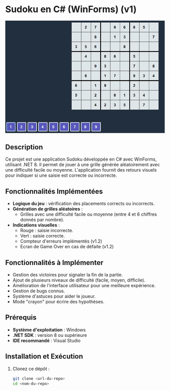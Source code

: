 # Sudoku en C# (WinForms) (v1)

![Sudoku Screenshot](img/sudoku_v1.png)

## Description

Ce projet est une application Sudoku développée en C# avec WinForms, utilisant .NET 8. Il permet de jouer à une grille générée aléatoirement avec une difficulté facile ou moyenne. L'application fournit des retours visuels pour indiquer si une saisie est correcte ou incorrecte.

## Fonctionnalités Implémentées

- **Logique du jeu** : vérification des placements corrects ou incorrects.
- **Génération de grilles aléatoires** :
  - Grilles avec une difficulté facile ou moyenne (entre 4 et 6 chiffres donnés par nombre).
- **Indications visuelles** :
  - Rouge : saisie incorrecte.
  - Vert : saisie correcte.
  - Compteur d'erreurs implémentés (v1.2)
  - Ecran de Game Over en cas de défaite (v1.2) 
  
## Fonctionnalités à Implémenter

- Gestion des victoires pour signaler la fin de la partie.
- Ajout de plusieurs niveaux de difficulté (facile, moyen, difficile).
- Amélioration de l'interface utilisateur pour une meilleure expérience.
- Gestion de bugs connus.
- Système d'astuces pour aider le joueur.
- Mode "crayon" pour écrire des hypothèses.

## Prérequis

- **Système d'exploitation** : Windows
- **.NET SDK** : version 8 ou supérieure
- **IDE recommandé** : Visual Studio

## Installation et Exécution

1. Clonez ce dépôt :
   ```bash
   git clone <url-du-repo>
   cd <nom-du-repo>
